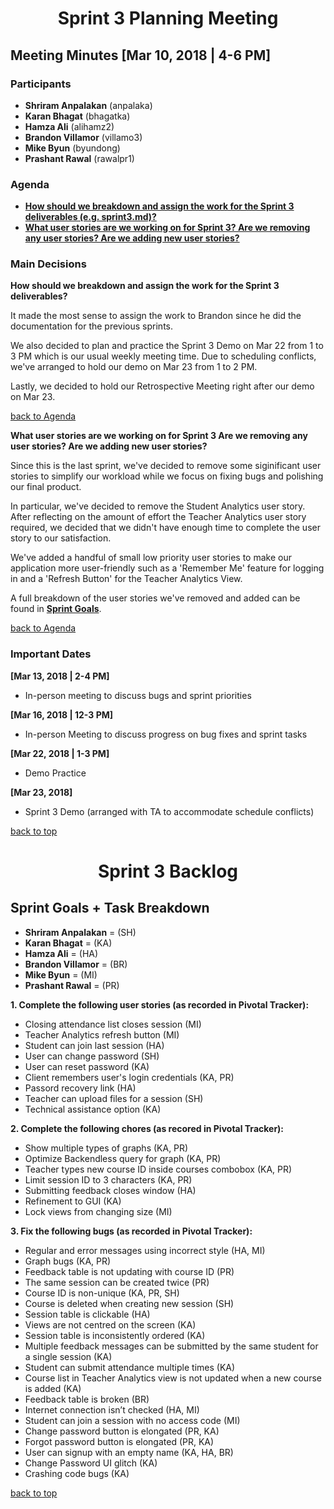 <h1 align="center">Sprint 3 Planning Meeting</h1>

## Meeting Minutes [Mar 10, 2018 | 4-6 PM]

### Participants
* **Shriram Anpalakan** (anpalaka)
* **Karan Bhagat** (bhagatka)
* **Hamza Ali** (alihamz2)
* **Brandon Villamor** (villamo3)
* **Mike Byun** (byundong)
* **Prashant Rawal** (rawalpr1)

### Agenda
* **<a href="#q1">How should we breakdown and assign the work for the Sprint 3 deliverables (e.g. sprint3.md)?</a>**
* **<a href="#q2">What user stories are we working on for Sprint 3? Are we removing any user stories? Are we adding new user stories?</a>**

### Main Decisions

<b id="q1">How should we breakdown and assign the work for the Sprint 3 deliverables?</b>

It made the most sense to assign the work to Brandon since he did the documentation for the previous sprints.

We also decided to plan and practice the Sprint 3 Demo on Mar 22 from 1 to 3 PM which is our usual weekly meeting time. Due to scheduling conflicts, we've arranged to hold our demo on Mar 23 from 1 to 2 PM.

Lastly, we decided to hold our Retrospective Meeting right after our demo on Mar 23.

[back to Agenda](#agenda)

<b id="q2">What user stories are we working on for Sprint 3 Are we removing any user stories? Are we adding new user stories?</b>

Since this is the last sprint, we've decided to remove some siginificant user stories to simplify our workload while we focus on fixing bugs and polishing our final product.

In particular, we've decided to remove the Student Analytics user story. After reflecting on the amount of effort the Teacher Analytics user story required, we decided that we didn't have enough time to complete the user story to our satisfaction.

We've added a handful of small low priority user stories to make our application more user-friendly such as a 'Remember Me' feature for logging in and a 'Refresh Button' for the Teacher Analytics View.

A full breakdown of the user stories we've removed and added can be found in [**Sprint Goals**](#sprint-goals).

[back to Agenda](#agenda)

### Important Dates

**[Mar 13, 2018 | 2-4 PM]**
* In-person meeting to discuss bugs and sprint priorities

**[Mar 16, 2018 | 12-3 PM]**
* In-person Meeting to discuss progress on bug fixes and sprint tasks

**[Mar 22, 2018 | 1-3 PM]**
* Demo Practice

**[Mar 23, 2018]**
* Sprint 3 Demo (arranged with TA to accommodate schedule conflicts)

[back to top](#sprint-3-planning-meeting)

<h1 align="center">Sprint 3 Backlog</h1>

## Sprint Goals + Task Breakdown

* **Shriram Anpalakan** = (SH)
* **Karan Bhagat** = (KA)
* **Hamza Ali** = (HA)
* **Brandon Villamor** = (BR)
* **Mike Byun** = (MI)
* **Prashant Rawal** = (PR)

**1. Complete the following user stories (as recorded in Pivotal Tracker):**

* Closing attendance list closes session (MI)
* Teacher Analytics refresh button (MI)
* Student can join last session (HA)
* User can change password (SH)
* User can reset password (KA)
* Client remembers user's login credentials (KA, PR)
* Passord recovery link (HA)
* Teacher can upload files for a session (SH)
* Technical assistance option (KA)

**2. Complete the following chores (as recored in Pivotal Tracker):**

* Show multiple types of graphs (KA, PR)
* Optimize Backendless query for graph (KA, PR)
* Teacher types new course ID inside courses combobox (KA, PR)
* Limit session ID to 3 characters (KA, PR)
* Submitting feedback closes window (HA)
* Refinement to GUI (KA)
* Lock views from changing size (MI)

**3. Fix the following bugs (as recorded in Pivotal Tracker):**

* Regular and error messages using incorrect style (HA, MI)
* Graph bugs (KA, PR)
* Feedback table is not updating with course ID (PR)
* The same session can be created twice (PR)
* Course ID is non-unique (KA, PR, SH)
* Course is deleted when creating new session (SH)
* Session table is clickable (HA)
* Views are not centred on the screen (KA)
* Session table is inconsistently ordered (KA)
* Multiple feedback messages can be submitted by the same student for a single session (KA)
* Student can submit attendance multiple times (KA)
* Course list in Teacher Analytics view is not updated when a new course is added (KA)
* Feedback table is broken (BR)
* Internet connection isn’t checked (HA, MI)
* Student can join a session with no access code (MI)
* Change password button is elongated (PR, KA)
* Forgot password button is elongated (PR, KA)
* User can signup with an empty name (KA, HA, BR)
* Change Password UI glitch (KA)
* Crashing code bugs (KA)

[back to top](#sprint-3-planning-meeting)
